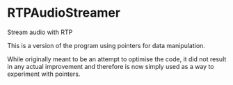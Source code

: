 # RTPAudioStreamer
Stream audio with RTP

This is a version of the program using pointers for data manipulation.

While originally meant to be an attempt to optimise the code, it did not result in any actual improvement and therefore is now simply used as a way to experiment with pointers.

